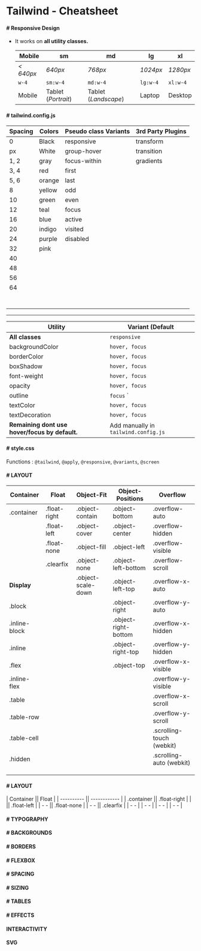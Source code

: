 # Tailwind - Cheatsheet

#### # Responsive Design

- It works on **all utility classes.**

  | Mobile    | sm                  | md                   | lg       | xl       |
  | --------- | ------------------- | -------------------- | -------- | -------- |
  | _< 640px_ | _640px_             | _768px_              | _1024px_ | _1280px_ |
  | `w-4`     | `sm:w-4`            | `md:w-4`             | `lg:w-4` | `xl:w-4` |
  | Mobile    | Tablet (_Portrait_) | Tablet (_Landscape_) | Laptop   | Desktop  |

#### # tailwind.config.js

| Spacing | Colors | Pseudo class Variants | 3rd Party Plugins |
| ------- | ------ | --------------------- | ----------------- |
| 0       | Black  | responsive            | transform         |
| px      | White  | group-hover           | transition        |
| 1, 2    | gray   | focus-within          | gradients         |
| 3, 4    | red    | first                 |                   |
| 5, 6    | orange | last                  |                   |
| 8       | yellow | odd                   |                   |
| 10      | green  | even                  |                   |
| 12      | teal   | focus                 |                   |
| 16      | blue   | active                |                   |
| 20      | indigo | visited               |                   |
| 24      | purple | disabled              |                   |
| 32      | pink   |                       |                   |
| 40      |        |                       |                   |
| 48      |        |                       |                   |
| 56      |        |                       |                   |
| 64      |        |                       |                   |
|         |        |                       |                   |
|         |        |                       |                   |
|         |        |                       |                   |
|         |        |                       |                   |
|         |        |                       |                   |
|         |        |                       |                   |
|         |        |                       |                   |

---

| Utility                                        | Variant (Default                     |
| ---------------------------------------------- | ------------------------------------ |
| **All classes**                                | `responsive`                         |
| backgroundColor                                | `hover, focus`                       |
| borderColor                                    | `hover, focus`                       |
| boxShadow                                      | `hover, focus`                       |
| font-weight                                    | `hover, focus`                       |
| opacity                                        | `hover, focus`                       |
| outline                                        | `focus` `                            |
| textColor                                      | `hover, focus`                       |
| textDecoration                                 | `hover, focus`                       |
| **Remaining dont use hover/focus by default.** | Add manually in `tailwind.config.js` |

#### # style.css

Functions : `@tailwind`, `@apply`, `@responsive`, `@variants`, `@screen`

#### # LAYOUT

| Container     | Float        | Object-Fit         | Object-Positions     | Overflow                  |
| ------------- | ------------ | ------------------ | -------------------- | ------------------------- |
| .container    | .float-right | .object-contain    | .object-bottom       | .overflow-auto            |
|               | .float-left  | .object-cover      | .object-center       | .overflow-hidden          |
|               | .float-none  | .object-fill       | .object-left         | .overflow-visible         |
|               | .clearfix    | .object-none       | .object-left-bottom  | .overflow-scroll          |
| **Display**   |              | .object-scale-down | .object-left-top     | .overflow-x-auto          |
| .block        |              |                    | .object-right        | .overflow-y-auto          |
| .inline-block |              |                    | .object-right-bottom | .overflow-x-hidden        |
| .inline       |              |                    | .object-right-top    | .overflow-y-hidden        |
| .flex         |              |                    | .object-top          | .overflow-x-visible       |
| .inline-flex  |              |                    |                      | .overflow-y-visible       |
| .table        |              |                    |                      | .overflow-x-scroll        |
| .table-row    |              |                    |                      | .overflow-y-scroll        |
| .table-cell   |              |                    |                      | .scrolling-touch (webkit) |
| .hidden       |              |                    |                      | .scrolling-auto (webkit)  |
|               |              |                    |                      |                           |
|               |              |                    |                      |                           |
|               |              |                    |                      |                           |

#### # LAYOUT

| Container  || Float        |
| ---------- || ------------ |
| .container || .float-right |
|            || .float-left  |
| - -        || .float-none  |
| - -        || .clearfix    |
| - -        |
| - -        |
| - -        |
| - -        |

#### # TYPOGRAPHY

#### # BACKGROUNDS

#### # BORDERS

#### # FLEXBOX

#### # SPACING

#### # SIZING

#### # TABLES

#### # EFFECTS

#### INTERACTIVITY

#### SVG
